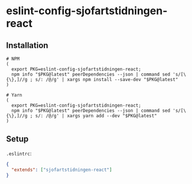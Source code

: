 # eslint-config-sjofartstidningen-react

## Installation

```shell
# NPM
(
  export PKG=eslint-config-sjofartstidningen-react;
  npm info "$PKG@latest" peerDependencies --json | command sed 's/[\{\},]//g ; s/: /@/g' | xargs npm install --save-dev "$PKG@latest"
)

# Yarn
(
  export PKG=eslint-config-sjofartstidningen-react;
  npm info "$PKG@latest" peerDependencies --json | command sed 's/[\{\},]//g ; s/: /@/g' | xargs yarn add --dev "$PKG@latest"
)
```

## Setup

`.eslintrc`:

```json
{
  "extends": ["sjofartstidningen-react"]
}
```
